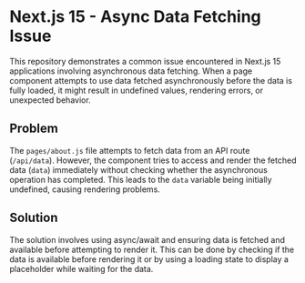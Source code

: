 # Next.js 15 - Async Data Fetching Issue

This repository demonstrates a common issue encountered in Next.js 15 applications involving asynchronous data fetching.  When a page component attempts to use data fetched asynchronously before the data is fully loaded, it might result in undefined values, rendering errors, or unexpected behavior.

## Problem

The `pages/about.js` file attempts to fetch data from an API route (`/api/data`). However, the component tries to access and render the fetched data (`data`) immediately without checking whether the asynchronous operation has completed. This leads to the `data` variable being initially undefined, causing rendering problems.

## Solution

The solution involves using async/await and ensuring data is fetched and available before attempting to render it. This can be done by checking if the data is available before rendering it or by using a loading state to display a placeholder while waiting for the data.